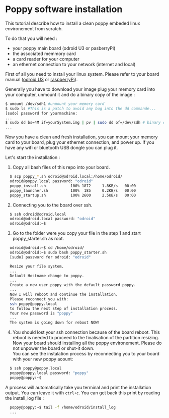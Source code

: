 Poppy software installation
===========================

This tutorial describe how to install a clean poppy embeded linux environement from scratch.

To do that you will need :

 - your poppy main board (odroid U3 or pasberryPi)
 - the associated memmory card
 - a card reader for your computer
 - an ethernet connection to your network (internet and local)


First of all you need to install your linux system. Please refer to your board manual ([odroid U3](http://com.odroid.com/sigong/nf_file_board/nfile_board_view.php?keyword=&tag=ODROID-U3&bid=243) or [raspberryPi](http://www.raspberrypi.org/downloads/)).

Generally you have to download your image plug your memory card into your computer, unmount it and do a binary copy of the image :
 ```bash
$ umount /dev/sdh1 #unmount your memory card
$ sudo ls #This is a patch to avoid any bug into the dd commande...
[sudo] password for yourmachine:
...
$ sudo dd bs=4M if=yourSystem.img | pv | sudo dd of=/dev/sdh # binary copy with progress bar.
...
 ```

Now you have a clean and fresh installation, you can mount your memory card to your board, plug your ethernet connection, and power up.
If you have any wifi or bluetooth USB dongle you can plug it.

Let's start the installation :

 1. Copy all bash files of this repo into your board.
  ```bash
    $ scp poppy_*.sh odroid@odroid.local:/home/odroid/
    odroid@poppy.local password: "odroid"
    poppy_install.sh           100% 1872     1.8KB/s   00:00
    poppy_launcher.sh          100%  185     0.2KB/s   00:00
    poppy_startup.sh           100% 2600     2.5KB/s   00:00
  ```

 2. Connecting you to the board over ssh.
  ```bash
    $ ssh odroid@odroid.local
    odroid@odroid.local password: "odroid"
    odroid@odroid:~$
  ```

 3. Go to the folder were you copy your file in the step 1 and start poppy_starter.sh as root.
  ```bash
    odroid@odroid:~$ cd /home/odroid/
    odroid@odroid:~$ sudo bash poppy_starter.sh
    [sudo] password for odroid: "odroid"

    Resize your file system.
    ...
    Default Hostname change to poppy.
    ...
    Create a new user poppy with the default password poppy.
    ...
    Now I will reboot and continue the installation.
    Please reconnect you with:
    ssh poppy@poppy.local
    to follow the next step of installation process.
    Your new password is "poppy"
    ...
    The system is going down for reboot NOW!
  ```

 4. You should lost your ssh connection because of the board reboot. This reboot is needed to proceed to the finalisation of the partition resizing. Now your board should installing all the poppy environement. Please do not unpower the board or shut-it down.  
 You can see the instalation process by reconnecting you to your board with your new poppy acount:
  ```bash
    $ ssh poppy@poppy.local
    poppy@poppy.local password: "poppy"
    poppy@poppy:~$
  ```
  A process will automatically take you terminal and print the installation output. You can leave it with `ctrl+c`. You can get back this print by reading the install_log file :
   ```bash
     poppy@poppy:~$ tail -f /home/odroid/install_log
     ...
   ```
